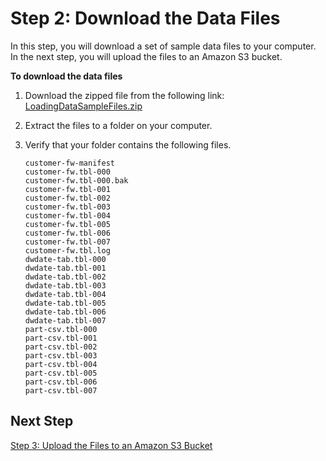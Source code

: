 # Step 2: Download the Data Files<a name="tutorial-loading-data-download-files"></a>

In this step, you will download a set of sample data files to your computer\. In the next step, you will upload the files to an Amazon S3 bucket\.

**To download the data files**

1. Download the zipped file from the following link: [LoadingDataSampleFiles\.zip](https://s3.amazonaws.com/awssampledb/LoadingDataSampleFiles.zip)

1. Extract the files to a folder on your computer\.

1. Verify that your folder contains the following files\. 

   ```
   customer-fw-manifest
   customer-fw.tbl-000
   customer-fw.tbl-000.bak
   customer-fw.tbl-001
   customer-fw.tbl-002
   customer-fw.tbl-003
   customer-fw.tbl-004
   customer-fw.tbl-005
   customer-fw.tbl-006
   customer-fw.tbl-007
   customer-fw.tbl.log
   dwdate-tab.tbl-000
   dwdate-tab.tbl-001
   dwdate-tab.tbl-002
   dwdate-tab.tbl-003
   dwdate-tab.tbl-004
   dwdate-tab.tbl-005
   dwdate-tab.tbl-006
   dwdate-tab.tbl-007
   part-csv.tbl-000
   part-csv.tbl-001
   part-csv.tbl-002
   part-csv.tbl-003
   part-csv.tbl-004
   part-csv.tbl-005
   part-csv.tbl-006
   part-csv.tbl-007
   ```

## Next Step<a name="tutorial-loading-next-step3"></a>

[Step 3: Upload the Files to an Amazon S3 Bucket](tutorial-loading-data-upload-files.md)